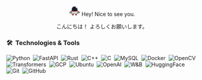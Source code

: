 <p align="center">
  <img src="assets/images/robotq.gif" alt="Description" width="30" /> Hey! Nice to see you.
</p>
<p align="center"> こんにちは！ よろしくお願いします。</p> 

### 🛠 &nbsp;Technologies & Tools

![Python](https://img.shields.io/badge/Python-43853d?style=flat-square&logo=python&logoColor=white)&nbsp;
![FastAPI](https://img.shields.io/badge/FastAPI-009688?style=flat-square&logo=fastapi&logoColor=white)&nbsp;
![Rust](https://img.shields.io/badge/Rust-000000?style=flat-square&logo=rust&logoColor=white)&nbsp;
![C++](https://img.shields.io/badge/C++-00599C?style=flat-square&logo=cplusplus&logoColor=white)&nbsp;
![C](https://img.shields.io/badge/C-3949AB?style=flat-square&logo=c&logoColor=white)&nbsp;
![MySQL](https://img.shields.io/badge/MySQL-4479A1?style=flat-square&logo=mysql&logoColor=white)&nbsp;
![Docker](https://img.shields.io/badge/Docker-0CC1F3?style=flat-square&logo=docker&logoColor=white)&nbsp; 
![OpenCV](https://img.shields.io/badge/OpenCV-5C3EE8?style=flat-square&logo=opencv&logoColor=white)&nbsp;
![Transformers](https://img.shields.io/badge/Transformers-FF6F59?style=flat-square&logo=huggingface&logoColor=white)&nbsp;
![GCP](https://img.shields.io/badge/Google_Cloud-4285F4?style=flat-square&logo=google-cloud&logoColor=white)&nbsp;
![Ubuntu](https://img.shields.io/badge/Ubuntu-E95420?style=flat-square&logo=ubuntu&logoColor=white)&nbsp; 
![OpenAI](https://img.shields.io/badge/OpenAI-412991?style=flat-square&logo=openai&logoColor=white)&nbsp;
![W&B](https://img.shields.io/badge/W%26B-FFBE00?style=flat-square&logo=weightsandbiases&logoColor=white)&nbsp;
![HuggingFace](https://img.shields.io/badge/Hugging%20Face-FF6F59?style=flat-square&logo=huggingface&logoColor=white)&nbsp; 
![Git](https://img.shields.io/badge/-Git-333333?style=flat&logo=git)&nbsp;
![GitHub](https://img.shields.io/badge/-GitHub-333333?style=flat&logo=github)&nbsp;









